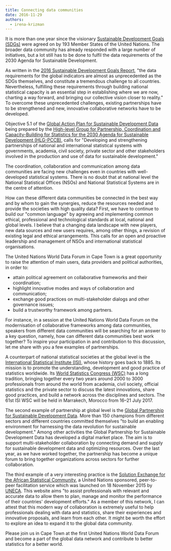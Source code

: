 ```yaml
---
title: Connecting data communities
date: 2016-11-29
authors:
  - irena-krizman
---
```


It is more than one year since the visionary
[Sustainable Development Goals (SDGs)](https://sustainabledevelopment.un.org/sdgs)
were agreed on by 193 Member States of the United Nations. The broader data
community has already responded with a large number of initiatives, but a lot
still has to be done to fulfil the data requirements of the 2030 Agenda for
Sustainable Development.

As written in the
[2016 Sustainable Development Goals Report](http://unstats.un.org/sdgs/report/2016/The%20Sustainable%20Development%20Goals%20Report%202016.pdf),
"the data requirements for the global indicators are almost as unprecedented as
the SDGs themselves, and constitute a tremendous challenge to all countries.
Nevertheless, fulfilling these requirements through building national
statistical capacity is an essential step in establishing where we are now,
charting a way forward, and bringing our collective vision closer to reality."
To overcome these unprecedented challenges, existing partnerships have to be
strengthened and new, innovative collaborative networks have to be developed.

Objective 5.1 of the
[Global Action Plan for Sustainable Development Data](http://unstats.un.org/sdgs/hlg/Global-Consultation-GAP-01)
being prepared by the
[High-level Group for Partnership, Coordination and Capacity-Building for Statistics for the 2030 Agenda for Sustainable Development (HLG-PCCB)](https://unstats.un.org/sdgs/hlg/),
calls for "Developing and strengthening partnerships of national and
international statistical systems with governments, academia, civil society,
private sector and other stakeholders involved in the production and use of data
for sustainable development."

The coordination, collaboration and communication among data communities are
facing new challenges even in countries with well-developed statistical systems.
There is no doubt that at national level the National Statistical Offices (NSOs)
and National Statistical Systems are in the centre of attention.

How can these different data communities be connected in the best way and by
whom to gain the synergies, reduce the resources needed and provide the
societies with high quality data? First, we have to continue to build our
"common language" by agreeing and implementing common ethical, professional and
technological standards at local, national and global levels. I believe that a
changing data landscape with new players, new data sources and new users
requires, among other things, a revision of existing legal and ethical
arrangements. This calls for an open and proactive leadership and management of
NSOs and international statistical organisations.

The United Nations World Data Forum in Cape Town is a great opportunity to raise
the attention of main users, data providers and political authorities, in order
to:

- attain political agreement on collaborative frameworks and their coordination;
- highlight innovative modes and ways of collaboration and communication;
- exchange good practices on multi-stakeholder dialogs and other governance
  issues;
- build a trustworthy framework among partners.

For instance, in a session at the United Nations World Data Forum on the
modernisation of collaborative frameworks among data communities, speakers from
different data communities will be searching for an answer to a key question,
namely, how can different data communities best work together? To inspire your
participation in and contribution to this discussion, let me share with you a
few examples of partnerships.

A counterpart of national statistical societies at the global level is the
[International Statistical Institute (ISI)](https://www.isi-web.org), whose
history goes back to 1885. Its mission is to promote the understanding,
development and good practice of statistics worldwide. Its
[World Statistics Congress (WSC)](https://isi-web.org/index.php/activities/world-statistics-congresses)
has a long tradition, bringing together every two years around 2000 to 3000
professionals from around the world from academia, civil society, official
statistics and the private sector to discuss the latest innovations, share good
practices, and build a network across the disciplines and sectors. The 61st ISI
WSC will be held in Marrakech, Morocco from 16–21 July 2017.

The second example of partnership at global level is the
[Global Partnership for Sustainable Development Data](http://www.data4sdgs.org).
More than 150 champions from different sectors and different countries committed
themselves "to build an enabling environment for harnessing the data revolution
for sustainable development." Among other activities the Global Partnership for
Sustainable Development Data has developed a digital market place. The aim is to
support multi-stakeholder collaboration by connecting demand and supply for
sustainable development data and optimizing resources. Over the last year, as we
have worked together, the partnership has become a unique forum to bring
together organizations across sectors for further collaboration.

The third example of a very interesting practice is the
[Solution Exchange for the African Statistical Community](http://www.solutionexchange-un.net/africa/stat/JoinCommunity),
a United Nations sponsored, peer-to-peer facilitation service which was launched
on 18 November 2015 by [UNECA](https://www.uneca.org/). This website aims "to
assist professionals with relevant and accurate data to allow them to plan,
manage and monitor the performance of their countries' development efforts." As
a member of this network, I can attest that this modern way of collaboration is
extremely useful to help professionals dealing with data and statistics, share
their experiences and innovative proposals, and learn from each other. It might
be worth the effort to explore an idea to expand it to the global data
community.

Please join us in Cape Town at the first United Nations World Data Forum and
become a part of the global data network and contribute to better statistics for
a better world.

